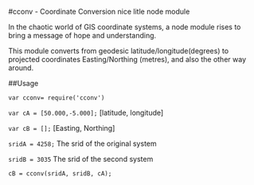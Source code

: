 #cconv - Coordinate Conversion nice litle node module

In the chaotic world of GIS coordinate systems, a node module rises to bring a message of hope and understanding.

This module converts from geodesic latitude/longitude(degrees) to projected coordinates Easting/Northing (metres), and also the other way around.

##Usage

`var cconv= require('cconv')`

`var cA = [50.000,-5.000];` [latitude, longitude]

`var cB = [];` [Easting, Northing]

`sridA = 4258;` The srid of the original system 

`sridB = 3035` The srid of the second system

`cB = cconv(sridA, sridB, cA);`





